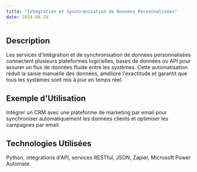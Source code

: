```yaml
---
title: "Intégration et Synchronisation de Données Personnalisées"
date: 2024-08-28
---
```


## Description
Les services d'intégration et de synchronisation de données personnalisées connectent plusieurs plateformes logicielles, bases de données ou API pour assurer un flux de données fluide entre les systèmes. Cette automatisation réduit la saisie manuelle des données, améliore l'exactitude et garantit que tous les systèmes sont mis à jour en temps réel.

## Exemple d'Utilisation
Intégrer un CRM avec une plateforme de marketing par email pour synchroniser automatiquement les données clients et optimiser les campagnes par email.

## Technologies Utilisées
Python, intégrations d'API, services RESTful, JSON, Zapier, Microsoft Power Automate.

<!-- ## Tarification, Délais, et Révisions

| Service                             | Tarification         | Délais     | Révisions                                |
|-------------------------------------|----------------------|------------|------------------------------------------|
| Intégration et Synchronisation de Données | 100 $ - 300 $ par intégration | 1 semaine  | Jusqu'à 2 révisions pour ajustements mineurs | -->
